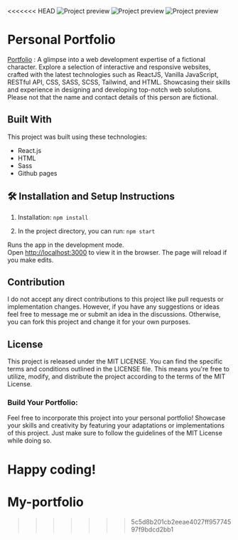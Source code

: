 <<<<<<< HEAD
![Project preview](https://github.com/catherineisonline/minimalistic-developer-portfolio/blob/main/public/project-preview.png?raw=true)
![Project preview](https://github.com/catherineisonline/minimalistic-developer-portfolio/blob/main/public/project-preview-3.png?raw=true)
![Project preview](https://github.com/catherineisonline/minimalistic-developer-portfolio/blob/main/public/project-preview-2.png?raw=true)

# Personal Portfolio
<a href="https://minimalistic-developer-portfolio.vercel.app/">Portfolio</a> : A glimpse into a web development expertise of a fictional character. Explore a selection of interactive and responsive websites, crafted with the latest technologies such as ReactJS, Vanilla JavaScript, RESTful API, CSS, SASS, SCSS, Tailwind, and HTML. Showcasing their skills and experience in designing and developing top-notch web solutions. Please not that the name and contact details of this person are fictional. 


## Built With
This project was built using these technologies:
- React.js
- HTML
- Sass
- Github pages

## 🛠 Installation and Setup Instructions
1. Installation: `npm install`

2. In the project directory, you can run: `npm start`

Runs the app in the development mode.\
Open [http://localhost:3000](http://localhost:3000) to view it in the browser.
The page will reload if you make edits.

## Contribution
I do not accept any direct contributions to this project like pull requests or implementation changes. However, if you have any suggestions or ideas feel free to message me or submit an idea in the discussions. Otherwise, you can fork this project and change it for your own purposes.

## License
This project is released under the MIT LICENSE. You can find the specific terms and conditions outlined in the LICENSE file. This means you're free to utilize, modify, and distribute the project according to the terms of the MIT License.

### Build Your Portfolio:
Feel free to incorporate this project into your personal portfolio! Showcase your skills and creativity by featuring your adaptations or implementations of this project. Just make sure to follow the guidelines of the MIT License while doing so.

Happy coding!
=======
# My-portfolio
>>>>>>> 5c5d8b201cb2eeae4027ff95774597f9bdcd2bb1
